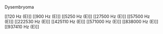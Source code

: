 Dysembryoma

[[120 Hz (E)]]
[[900 Hz (E)]]
[[5250 Hz (E)]]
[[27500 Hz (E)]]
[[57500 Hz (E)]]
[[222530 Hz (E)]]
[[425110 Hz (E)]]
[[571000 Hz (E)]]
[[838000 Hz (E)]]
[[937410 Hz (E)]]